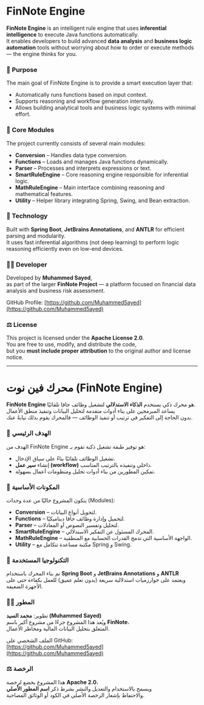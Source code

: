 # FinNote Engine

**FinNote Engine** is an intelligent rule engine that uses **inferential intelligence** to execute Java functions automatically.  
It enables developers to build advanced **data analysis** and **business logic automation** tools without worrying about how to order or execute methods — the engine thinks for you.

### 🎯 Purpose
The main goal of FinNote Engine is to provide a smart execution layer that:
- Automatically runs functions based on input context.
- Supports reasoning and workflow generation internally.
- Allows building analytical tools and business logic systems with minimal effort.

### 🧩 Core Modules
The project currently consists of several main modules:
- **Conversion** – Handles data type conversion.
- **Functions** – Loads and manages Java functions dynamically.
- **Parser** – Processes and interprets expressions or text.
- **SmartRuleEngine** – Core reasoning engine responsible for inferential logic.
- **MathRuleEngine** – Main interface combining reasoning and mathematical features.
- **Utility** – Helper library integrating Spring, Swing, and Bean extraction.

### 🧠 Technology
Built with **Spring Boot**, **JetBrains Annotations**, and **ANTLR** for efficient parsing and modularity.  
It uses fast inferential algorithms (not deep learning) to perform logic reasoning efficiently even on low-end devices.

### 🧑‍💻 Developer
Developed by **Muhammed Sayed**,  
as part of the larger **FinNote Project** — a platform focused on financial data analysis and business risk assessment.  

GitHub Profile: [https://github.com/Muhammed5ayed](https://github.com/Muhammed5ayed)

### ⚖️ License
This project is licensed under the **Apache License 2.0**.  
You are free to use, modify, and distribute the code,  
but you **must include proper attribution** to the original author and license notice.

---

# محرك فين نوت (FinNote Engine)

**FinNote Engine** هو محرك ذكي يستخدم **الذكاء الاستدلالي** لتشغيل وظائف جافا تلقائيًا.  
يساعد المبرمجين على بناء أدوات متقدمة لتحليل البيانات وتنفيذ منطق الأعمال  
بدون الحاجة إلى التفكير في ترتيب أو تنفيذ الوظائف — فالمحرك يقوم بذلك نيابةً عنك.

### 🎯 الهدف الرئيسي
الهدف من FinNote Engine هو توفير طبقة تشغيل ذكية تقوم بـ:
- تشغيل الوظائف تلقائيًا بناءً على سياق الإدخال.
- إنشاء **سير عمل (workflow)** داخلي وتنفيذه بالترتيب المناسب.
- تمكين المطورين من بناء أدوات تحليل ومنظومات أعمال بسهولة.

### 🧩 المكونات الأساسية
يتكون المشروع حاليًا من عدة وحدات (Modules):
- **Conversion** – لتحويل أنواع البيانات.
- **Functions** – لتحميل وإدارة وظائف جافا ديناميكيًا.
- **Parser** – لتحليل وتفسير النصوص أو المعادلات.
- **SmartRuleEngine** – المحرك المسئول عن التفكير الاستدلالي.
- **MathRuleEngine** – الواجهة الأساسية التي تدمج القدرات الحسابية مع المنطقية.
- **Utility** – مكتبة مساعدة تتكامل مع Spring و Swing.

### 🧠 التكنولوجيا المستخدمة
تم بناء المحرك باستخدام **Spring Boot** و **JetBrains Annotations** و **ANTLR**  
ويعتمد على خوارزميات استدلالية سريعة (بدون تعلم عميق) للعمل بكفاءة حتى على الأجهزة الضعيفة.

### 👨‍💻 المطور
تطوير: **محمد السيد (Muhammed Sayed)**  
ويُعد هذا المشروع جزءًا من مشروع أكبر باسم **FinNote**،  
المتعلق بتحليل البيانات المالية ومخاطر الأعمال.

الملف الشخصي على GitHub:  
[https://github.com/Muhammed5ayed](https://github.com/Muhammed5ayed)

### ⚖️ الرخصة
هذا المشروع يخضع لرخصة **Apache 2.0**،  
ويسمح بالاستخدام والتعديل والنشر بشرط ذكر **اسم المطور الأصلي**  
والاحتفاظ بإشعار الرخصة الأصلي في الكود أو الوثائق المصاحبة.
